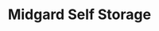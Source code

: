 ---
title: "Midgard Self Storage"
url: /bradenton/midgard-self-storage-manatee-avenue-east-2/
shop: storage rental
---